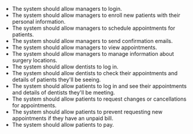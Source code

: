 - The system should allow managers to login.
- The system should allow managers to enroll new patients with their personal information.
- The system should allow managers to schedule appointments for patients. 
- The system should allow managers to send confirmation emails.
- The system should allow managers to view appointments.
- The system should allow managers to manage information about surgery locations.
- The system should allow dentists to log in.
- The system should allow dentists to check their appointments and details of patients they'll be seeing.
- The system should allow patients to log in and see their appointments and details of dentists they'll be meeting.
- The system should allow patients to request changes or cancellations for appointments.
- The system should allow patients to prevent requesting new appointments if they have an unpaid bill.
- The system should allow patients to pay.

